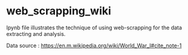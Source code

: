 # web_scrapping_wiki

Ipynb file illustrates the technique of using web-scrapping for the data extracting and analysis.

Data source :  https://en.m.wikipedia.org/wiki/World_War_I#cite_note-1
